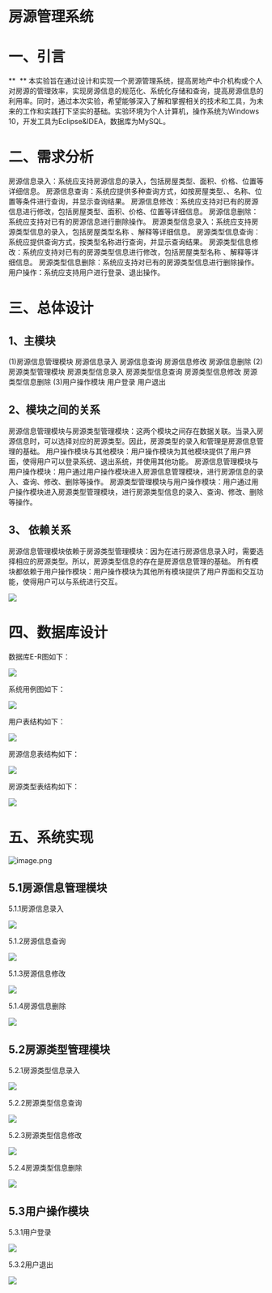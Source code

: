 # 房源管理系统

# 一、引言

**  ** 本实验旨在通过设计和实现一个房源管理系统，提高房地产中介机构或个人对房源的管理效率，实现房源信息的规范化、系统化存储和查询，提高房源信息的利用率。同时，通过本次实验，希望能够深入了解和掌握相关的技术和工具，为未来的工作和实践打下坚实的基础。实验环境为个人计算机，操作系统为Windows 10，开发工具为Eclipse&IDEA，数据库为MySQL。

# 二、需求分析

房源信息录入：系统应支持房源信息的录入，包括房屋类型、面积、价格、位置等详细信息。
房源信息查询：系统应提供多种查询方式，如按房屋类型、、名称、位置等条件进行查询，并显示查询结果。
房源信息修改：系统应支持对已有的房源信息进行修改，包括房屋类型、面积、价格、位置等详细信息。
房源信息删除：系统应支持对已有的房源信息进行删除操作。
房源类型信息录入：系统应支持房源类型信息的录入，包括房屋类型名称 、解释等详细信息。
房源类型信息查询：系统应提供查询方式，按类型名称进行查询，并显示查询结果。
房源类型信息修改：系统应支持对已有的房源类型信息进行修改，包括房屋类型名称 、解释等详细信息。
房源类型信息删除：系统应支持对已有的房源类型信息进行删除操作。
用户操作：系统应支持用户进行登录、退出操作。

# 三、总体设计

## 1、主模块

(1)房源信息管理模块
房源信息录入
房源信息查询
房源信息修改
房源信息删除
(2)房源类型管理模块
房源类型信息录入
房源类型信息查询
房源类型信息修改
房源类型信息删除
(3)用户操作模块
用户登录
用户退出

## 2、模块之间的关系

房源信息管理模块与房源类型管理模块：这两个模块之间存在数据关联。当录入房源信息时，可以选择对应的房源类型。因此，房源类型的录入和管理是房源信息管理的基础。
用户操作模块与其他模块：用户操作模块为其他模块提供了用户界面，使得用户可以登录系统、退出系统，并使用其他功能。
房源信息管理模块与用户操作模块：用户通过用户操作模块进入房源信息管理模块，进行房源信息的录入、查询、修改、删除等操作。
房源类型管理模块与用户操作模块：用户通过用户操作模块进入房源类型管理模块，进行房源类型信息的录入、查询、修改、删除等操作。

## 3、 依赖关系

房源信息管理模块依赖于房源类型管理模块：因为在进行房源信息录入时，需要选择相应的房源类型。所以，房源类型信息的存在是房源信息管理的基础。
所有模块都依赖于用户操作模块：用户操作模块为其他所有模块提供了用户界面和交互功能，使得用户可以与系统进行交互。

![](https://cdn.nlark.com/yuque/0/2024/png/40370161/1705301423580-7fc830a5-1024-4fd4-bcca-e6383b61474c.png#averageHue=%23f9f8f6&height=243&id=CxcbY&originHeight=511&originWidth=874&originalType=binary&ratio=1&rotation=0&showTitle=false&status=done&style=none&title=&width=416)

# 四、数据库设计

数据库E-R图如下：

![](https://cdn.nlark.com/yuque/0/2024/png/40370161/1705301423853-f29bbd66-ba7c-4226-9925-8689f6605698.png#averageHue=%23fcfcfc&height=286&id=Hf9t9&originHeight=770&originWidth=918&originalType=binary&ratio=1&rotation=0&showTitle=false&status=done&style=none&title=&width=341)

系统用例图如下：

![](https://cdn.nlark.com/yuque/0/2024/png/40370161/1705301424111-e3f4d2e8-5c35-4b73-a7fe-b1abfd11dc5f.png#averageHue=%23fcfcfc&height=312&id=lj531&originHeight=789&originWidth=811&originalType=binary&ratio=1&rotation=0&showTitle=false&status=done&style=none&title=&width=321)

用户表结构如下：

![](https://cdn.nlark.com/yuque/0/2024/png/40370161/1705301424427-81e7b1b5-08c8-4d56-9e7b-7706bb86272f.png#id=iUNhL&originalType=binary&ratio=1&rotation=0&showTitle=false&status=done&style=none&title=&width=415)

房源信息表结构如下：

![](https://cdn.nlark.com/yuque/0/2024/png/40370161/1705301424657-45e747bc-5abf-4dd6-a76b-efa01c44cb82.png#id=e62Ch&originalType=binary&ratio=1&rotation=0&showTitle=false&status=done&style=none&title=&width=416)

房源类型表结构如下：

![](https://cdn.nlark.com/yuque/0/2024/png/40370161/1705301424930-9f72d3c9-d6dc-484b-b41f-866cb305cb98.png#id=fi6XF&originalType=binary&ratio=1&rotation=0&showTitle=false&status=done&style=none&title=&width=415)

# 五、系统实现

![image.png](https://cdn.nlark.com/yuque/0/2024/png/40370161/1705302050740-7632c1ca-e389-47ef-905a-c9fd96e6ce9f.png#averageHue=%234e555e&clientId=ub476ab5d-55ec-4&from=paste&height=1035&id=ud6c918cc&originHeight=1035&originWidth=1920&originalType=binary&ratio=1&rotation=0&showTitle=false&size=237716&status=done&style=none&taskId=u7918b1e5-1a3f-4864-9be5-a1ee91f5024&title=&width=1920)

## 5.1房源信息管理模块

5.1.1房源信息录入

![](https://cdn.nlark.com/yuque/0/2024/png/40370161/1705301425154-27d6a4f1-c2b1-46b2-a573-cee888099844.png#averageHue=%233f4244&height=377&id=IYYEm&originHeight=556&originWidth=439&originalType=binary&ratio=1&rotation=0&showTitle=false&status=done&style=none&title=&width=298)

5.1.2房源信息查询

![](https://cdn.nlark.com/yuque/0/2024/png/40370161/1705301426293-6f94300a-98f9-4773-a3fd-8890a766dcc4.png#averageHue=%23404345&height=218&id=jQLkI&originHeight=395&originWidth=753&originalType=binary&ratio=1&rotation=0&showTitle=false&status=done&style=none&title=&width=416)

5.1.3房源信息修改

![](https://cdn.nlark.com/yuque/0/2024/png/40370161/1705301427077-504eecc2-a9a2-4288-80ae-e498a3aca81a.png#averageHue=%23404345&height=176&id=fSI7k&originHeight=316&originWidth=747&originalType=binary&ratio=1&rotation=0&showTitle=false&status=done&style=none&title=&width=416)

5.1.4房源信息删除

![](https://cdn.nlark.com/yuque/0/2024/png/40370161/1705301428315-93c4b756-3e0b-4b72-8dcc-004c09063988.png#id=OequS&originalType=binary&ratio=1&rotation=0&showTitle=false&status=done&style=none&title=&width=416)

## 5.2房源类型管理模块

5.2.1房源类型信息录入

![](https://cdn.nlark.com/yuque/0/2024/png/40370161/1705301428968-41837654-b04e-4775-9abd-93ede5a9d12f.png#averageHue=%233d4042&height=286&id=lTfJ7&originHeight=381&originWidth=525&originalType=binary&ratio=1&rotation=0&showTitle=false&status=done&style=none&title=&width=394)

5.2.2房源类型信息查询

![](https://cdn.nlark.com/yuque/0/2024/png/40370161/1705301429705-bc3bb319-768c-4593-a7ad-2a008006db7d.png#averageHue=%23404345&height=230&id=iTzP3&originHeight=307&originWidth=469&originalType=binary&ratio=1&rotation=0&showTitle=false&status=done&style=none&title=&width=352)

5.2.3房源类型信息修改

![](https://cdn.nlark.com/yuque/0/2024/png/40370161/1705301430452-35818106-abc3-4a76-8d58-3a9d6d1f9323.png#averageHue=%233f4345&height=191&id=PAE99&originHeight=254&originWidth=446&originalType=binary&ratio=1&rotation=0&showTitle=false&status=done&style=none&title=&width=335)

5.2.4房源类型信息删除

![](https://cdn.nlark.com/yuque/0/2024/png/40370161/1705301431229-2a9c0a27-4884-46e9-b442-fb1485ce93b0.png#averageHue=%233e4244&height=416&id=NeKPO&originHeight=554&originWidth=477&originalType=binary&ratio=1&rotation=0&showTitle=false&status=done&style=none&title=&width=358)

## 5.3用户操作模块

5.3.1用户登录

![](https://cdn.nlark.com/yuque/0/2024/png/40370161/1705301432061-7ec9dd27-c79e-423a-9338-8de8267dff89.png#averageHue=%233d4043&height=185&id=zKNXU&originHeight=359&originWidth=492&originalType=binary&ratio=1&rotation=0&showTitle=false&status=done&style=none&title=&width=254)

5.3.2用户退出

![](https://cdn.nlark.com/yuque/0/2024/png/40370161/1705301432844-dcaaf575-ef38-43e1-b580-112959762168.png#averageHue=%233d434e&height=88&id=KCWCc&originHeight=117&originWidth=357&originalType=binary&ratio=1&rotation=0&showTitle=false&status=done&style=none&title=&width=268)

